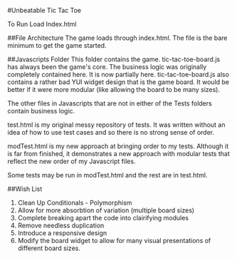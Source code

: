 #Unbeatable Tic Tac Toe

To Run Load Index.html

##File Architecture
The game loads through index.html. The file is the bare minimum to get the game started.

##Javascripts Folder
This folder contains the game.
tic-tac-toe-board.js has always been the game's core. The business logic was originally completely contained here. It is now partially here.
tic-tac-toe-board.js also contains a rather bad YUI widget design that is the game board. It would be better if it were more modular (like allowing the board to be many sizes).

The other files in Javascripts that are not in either of the Tests folders contain business logic.

test.html is my original messy repository of tests. It was written without an idea of how to use test cases and so there is no strong sense of order.

modTest.html is my new approach at bringing order to my tests. Although it is far from finished, it demonstrates a new approach with modular tests that reflect the new order of my Javascript files.

Some tests may be run in modTest.html and the rest are in test.html.

##Wish List
1. Clean Up Conditionals - Polymorphism
2. Allow for more absorbtion of variation (multiple board sizes)
3. Complete breaking apart the code into clairifying modules
4. Remove needless duplication
5. Introduce a responsive design
6. Modify the board widget to allow for many visual presentations of different board sizes.
